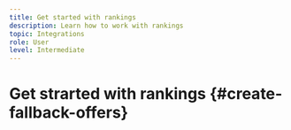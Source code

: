 ```yaml
---
title: Get started with rankings
description: Learn how to work with rankings
topic: Integrations
role: User
level: Intermediate
---
```

# Get strarted with rankings {#create-fallback-offers}
